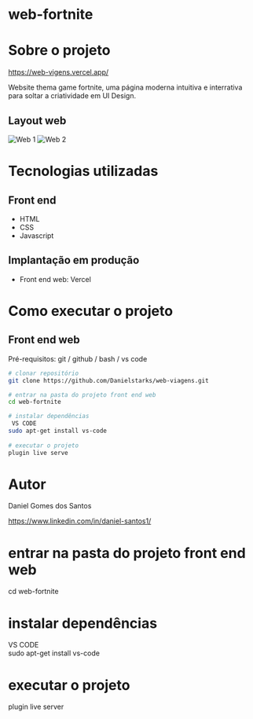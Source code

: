 # web-fortnite

# Sobre o projeto
https://web-vigens.vercel.app/

Website thema game fortnite, uma página moderna intuitiva e interrativa para soltar a criatividade em UI Design.

## Layout web
![Web 1]()
![Web 2]()

# Tecnologias utilizadas
## Front end
- HTML
- CSS
- Javascript

## Implantação em produção
- Front end web: Vercel

# Como executar o projeto


## Front end web
Pré-requisitos: git / github / bash / vs code 

```bash
# clonar repositório
git clone https://github.com/Danielstarks/web-viagens.git

# entrar na pasta do projeto front end web
cd web-fortnite

# instalar dependências
 VS CODE
sudo apt-get install vs-code
 
# executar o projeto
plugin live serve
```

# Autor

Daniel Gomes dos Santos

https://www.linkedin.com/in/daniel-santos1/

# entrar na pasta do projeto front end web
cd web-fortnite

# instalar dependências
 VS CODE
 <br>
sudo apt-get install vs-code
 
# executar o projeto
plugin live server


